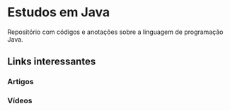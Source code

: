# Estudos em Java

Repositório com códigos e anotações sobre a linguagem de programação Java.

## Links interessantes

### Artigos

### Vídeos
